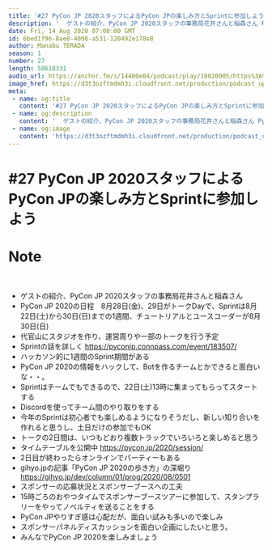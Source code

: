 ```yaml
---
title: '#27 PyCon JP 2020スタッフによるPyCon JPの楽しみ方とSprintに参加しよう'
description: '  ゲストの紹介、PyCon JP 2020スタッフの事務局花井さんと稲森さん PyCon JP 2020の日程　8月28日(金)、29日がトークDayで、Sprintは8月22日(土)から30日(日'
date: Fri, 14 Aug 2020 07:00:00 GMT
id: 6bed1f96-8ae0-4008-a531-120492e178e8
author: Manabu TERADA
season: 1
number: 27
length: 58618331
audio_url: https://anchor.fm/s/14480e04/podcast/play/18020905/https%3A%2F%2Fd3ctxlq1ktw2nl.cloudfront.net%2Fstaging%2F2020-7-14%2F835fb11b-998a-4091-f476-3587a7690735.mp3
image_href: https://d3t3ozftmdmh3i.cloudfront.net/production/podcast_uploaded_episode/3302665/3302665-1597381133671-45a821d5fc9dd.jpg
meta:
 - name: og:title
   content: '#27 PyCon JP 2020スタッフによるPyCon JPの楽しみ方とSprintに参加しよう'
 - name: og:description
   content: '  ゲストの紹介、PyCon JP 2020スタッフの事務局花井さんと稲森さん PyCon JP 2020の日程　8月28日(金)、29日がトークDayで、Sprintは8月22日(土)から30日(日'
 - name: og:image
   content: 'https://d3t3ozftmdmh3i.cloudfront.net/production/podcast_uploaded_episode/3302665/3302665-1597381133671-45a821d5fc9dd.jpg'
---
```

# #27 PyCon JP 2020スタッフによるPyCon JPの楽しみ方とSprintに参加しよう

<DisplayDate :dateStr="'Fri, 14 Aug 2020 07:00:00 GMT'" />
<DisplaySeason :season="1" :topic="27" />


# Note

<p><br></p>
<ul>
 <li>ゲストの紹介、PyCon JP 2020スタッフの事務局花井さんと稲森さん</li>
 <li>PyCon JP 2020の日程　8月28日(金)、29日がトークDayで、Sprintは8月22日(土)から30日(日)までの1週間、チュートリアルとユースコーダーが8月30日(日)</li>
  <li>代官山にスタジオを作り、運営周りや一部のトークを行う予定</li>
  <li>Sprintの話を詳しく <a href="https://pyconjp.connpass.com/event/183507/" rel="noreferrer nofollow noopener" target="_blank">https://pyconjp.connpass.com/event/183507/</a></li>
  <li>ハッカソン的に1週間のSprint期間がある</li>
  <li>PyCon JP 2020の情報をハックして、Botを作るチームとかできると面白いな・・。</li>
  <li>Sprintはチームでもできるので、22日(土)13時に集まってもらってスタートする</li>
  <li>Discordを使ってチーム間のやり取りをする</li>
  <li>今年のSprintは初心者でも楽しめるようになりそうだし、新しい知り合いを作れると思うし、土日だけの参加でもOK</li>
  <li>トークの2日間は、いつもどおり複数トラックでいろいろと楽しめると思う</li>
  <li>タイムテーブルを公開中 <a href="https://pycon.jp/2020/session/" rel="noreferrer nofollow noopener" target="_blank">https://pycon.jp/2020/session/</a></li>
  <li>2日目が終わったらオンラインでパーティーもある</li>
  <li>gihyo.jpの記事「PyCon JP 2020の歩き方」の深堀り <a href="https://gihyo.jp/dev/column/01/prog/2020/08/0501" rel="noreferrer nofollow noopener" target="_blank">https://gihyo.jp/dev/column/01/prog/2020/08/0501</a></li>
  <li>スポンサーの応募状況とスポンサーブースへの工夫</li>
  <li>15時ごろのおやつタイムでスポンサーブースツアーに参加して、スタンプラリーをやってノベルティを送ることをする</li>
  <li>PyCon JPやりすぎ感は心配だが、面白い試みも多いので楽しみ</li>
  <li>スポンサーパネルディスカッションを面白い企画にしたいと思う。</li>
  <li>みんなでPyCon JP 2020を楽しみましょう</li>
</ul>
<p><br></p>



<Player title="#27 PyCon JP 2020スタッフによるPyCon JPの楽しみ方とSprintに参加しよう" 
  audio_url="https://anchor.fm/s/14480e04/podcast/play/18020905/https%3A%2F%2Fd3ctxlq1ktw2nl.cloudfront.net%2Fstaging%2F2020-7-14%2F835fb11b-998a-4091-f476-3587a7690735.mp3" 
  image_href="https://d3t3ozftmdmh3i.cloudfront.net/production/podcast_uploaded_episode/3302665/3302665-1597381133671-45a821d5fc9dd.jpg" 
/>

